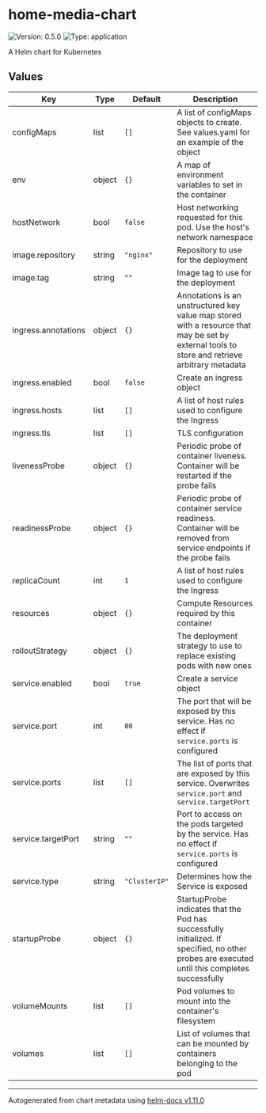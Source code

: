 # home-media-chart

![Version: 0.5.0](https://img.shields.io/badge/Version-0.5.0-informational?style=flat-square) ![Type: application](https://img.shields.io/badge/Type-application-informational?style=flat-square)

A Helm chart for Kubernetes

## Values

| Key | Type | Default | Description |
|-----|------|---------|-------------|
| configMaps | list | `[]` | A list of configMaps objects to create. See values.yaml for an example of the object |
| env | object | `{}` | A map of environment variables to set in the container |
| hostNetwork | bool | `false` | Host networking requested for this pod. Use the host's network namespace |
| image.repository | string | `"nginx"` | Repository to use for the deployment |
| image.tag | string | `""` | Image tag to use for the deployment |
| ingress.annotations | object | `{}` | Annotations is an unstructured key value map stored with a resource that may be set by external tools to store and retrieve arbitrary metadata |
| ingress.enabled | bool | `false` | Create an ingress object |
| ingress.hosts | list | `[]` | A list of host rules used to configure the Ingress |
| ingress.tls | list | `[]` | TLS configuration |
| livenessProbe | object | `{}` | Periodic probe of container liveness. Container will be restarted if the probe fails |
| readinessProbe | object | `{}` | Periodic probe of container service readiness. Container will be removed from service endpoints if the probe fails |
| replicaCount | int | `1` | A list of host rules used to configure the Ingress |
| resources | object | `{}` | Compute Resources required by this container |
| rolloutStrategy | object | `{}` | The deployment strategy to use to replace existing pods with new ones |
| service.enabled | bool | `true` | Create a service object |
| service.port | int | `80` | The port that will be exposed by this service. Has no effect if `service.ports` is configured |
| service.ports | list | `[]` | The list of ports that are exposed by this service. Overwrites `service.port` and `service.targetPort` |
| service.targetPort | string | `""` | Port to access on the pods targeted by the service. Has no effect if `service.ports` is configured |
| service.type | string | `"ClusterIP"` | Determines how the Service is exposed |
| startupProbe | object | `{}` | StartupProbe indicates that the Pod has successfully initialized. If specified, no other probes are executed until this completes successfully |
| volumeMounts | list | `[]` | Pod volumes to mount into the container's filesystem |
| volumes | list | `[]` | List of volumes that can be mounted by containers belonging to the pod |

----------------------------------------------
Autogenerated from chart metadata using [helm-docs v1.11.0](https://github.com/norwoodj/helm-docs/releases/v1.11.0)
